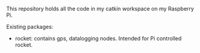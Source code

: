This repository holds all the code in my catkin workspace on my Raspberry Pi.

Existing packages:
- rocket: contains gps, datalogging nodes. Intended for Pi controlled rocket.
